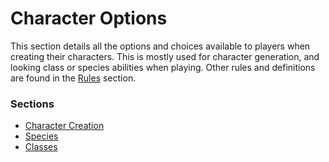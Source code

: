 # Character Options
This section details all the options and choices available to players when creating their characters. This is mostly used for character generation, and looking class or species abilities when playing. Other rules and definitions are found in the [Rules](rules/) section.

### Sections
* [Character Creation](character-options/character-creation/)
* [Species](character-options/species/)
* [Classes](character-options/classes/)
